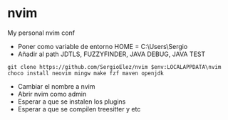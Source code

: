 # nvim
My personal nvim conf
- Poner como variable de entorno HOME = C:\Users\Sergio
- Añadir al path JDTLS, FUZZYFINDER, JAVA DEBUG, JAVA TEST


``git clone https://github.com/SergioElez/nvim $env:LOCALAPPDATA\nvim`` <br/>
``choco install neovim mingw make fzf maven openjdk`` 

- Cambiar el nombre a nvim
- Abrir nvim como admin
- Esperar a que se instalen los plugins
- Esperar a que se compilen treesitter y etc
